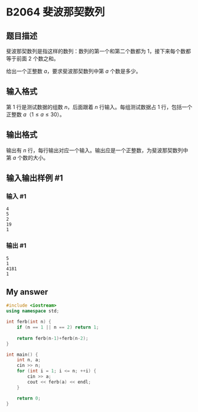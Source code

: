 # B2064 斐波那契数列

## 题目描述

斐波那契数列是指这样的数列：数列的第一个和第二个数都为 $1$，接下来每个数都等于前面 $2$ 个数之和。

给出一个正整数 $a$，要求斐波那契数列中第 $a$ 个数是多少。

## 输入格式

第 $1$ 行是测试数据的组数 $n$，后面跟着 $n$ 行输入。每组测试数据占 $1$ 行，包括一个正整数 $a$（$1 \le a \le 30$）。

## 输出格式

输出有 $n$ 行，每行输出对应一个输入。输出应是一个正整数，为斐波那契数列中第 $a$ 个数的大小。

## 输入输出样例 #1

### 输入 #1

```
4
5
2
19
1
```

### 输出 #1

```
5
1
4181
1
```

## My answer

``` cpp
#include <iostream>
using namespace std;

int ferb(int n) {
	if (n == 1 || n == 2) return 1;
	
	return ferb(n-1)+ferb(n-2);
}

int main() {
	int n, a;
    cin >> n;
    for (int i = 1; i <= n; ++i) {
        cin >> a;
        cout << ferb(a) << endl;
    }

    return 0;
}
```